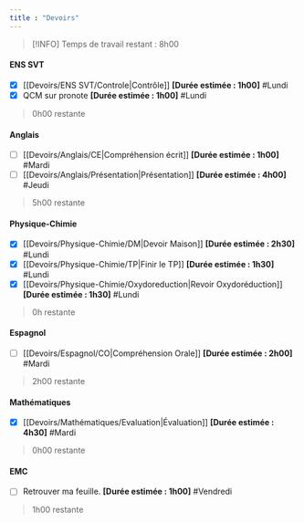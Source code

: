 ```yaml
---
title : "Devoirs"
---
```

 > [!INFO] Temps de travail restant : 8h00
#### ENS SVT 
- [x] [[Devoirs/ENS SVT/Controle|Contrôle]] **[Durée estimée : 1h00]** #Lundi
- [x] QCM sur pronote **[Durée estimée : 1h00]** #Lundi 
> 0h00 restante
#### Anglais
- [ ] [[Devoirs/Anglais/CE|Compréhension écrit]] **[Durée estimée : 1h00]** #Mardi
- [ ] [[Devoirs/Anglais/Présentation|Présentation]] **[Durée estimée : 4h00]** #Jeudi
> 5h00 restante 
#### Physique-Chimie
- [x] [[Devoirs/Physique-Chimie/DM|Devoir Maison]] **[Durée estimée : 2h30]** #Lundi 
- [x] [[Devoirs/Physique-Chimie/TP|Finir le TP]] **[Durée estimée : 1h30]** #Lundi  
- [x] [[Devoirs/Physique-Chimie/Oxydoreduction|Revoir Oxydoréduction]] **[Durée estimée : 1h30]** #Lundi  
> 0h restante 
#### Espagnol 
- [ ] [[Devoirs/Espagnol/CO|Compréhension Orale]] **[Durée estimée : 2h00]** #Mardi 
> 2h00 restante 
#### Mathématiques
- [x] [[Devoirs/Mathématiques/Evaluation|Évaluation]] **[Durée estimée : 4h30]** #Mardi
> 0h00 restante 
#### EMC
- [ ]  Retrouver ma feuille. **[Durée estimée : 1h00]** #Vendredi
> 1h00 restante 